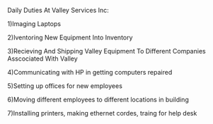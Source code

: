 Daily Duties At Valley Services Inc:

1)Imaging Laptops

2)Iventoring New Equipment Into Inventory

3)Recieving And Shipping Valley Equipment To Different Companies Asscociated With Valley

4)Communicating with HP in getting computers repaired

5)Setting up offices for new employees

6)Moving different employees to different locations in building

7)Installing printers, making ethernet cordes, traing for help desk